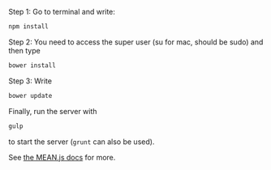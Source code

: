 Step 1: Go to terminal and write:
```bash
npm install
```
Step 2: You need to access the super user (su for mac, should be sudo) and then type 
```bash
bower install
```
Step 3: Write
```bash
bower update
```
Finally, run the server with 

```bash
gulp
```
to start the server (```grunt``` can also be used).

See [the MEAN.js docs](http://meanjs.org/docs.html) for more.
